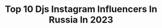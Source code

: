 ---
title: Top 10 Djs Instagram Influencers In Russia In 2023
description: >-
  Find top djs Instagram influencers in Russia in 2023. Most popular hashtags: #music #moscow #twins.
platform: Instagram
hits: 51
text_top: Identify the best Instagram influencers on inBeat.
text_bottom: inBeat holds 51 Instagram influencers like this in Russia for you to contact.
profiles:
  - username: "dj_litchi"
    fullname: >-
      Litchi 🎵
    bio: >-
      💿 TOP 100 FEMALE DJS IN THE WORLD BY DJANETOP. COM 17/18, AsiaEdm 🌍 Travels, 🌿 💜 Collab: djlichi@inbox.ru 📩 Moscow🇷🇺booking: asxat@yourbooking.agency
    location: "Russia"
    followers: 79472
    engagement: 204
    commentsToLikes: 0.090189
    id: ck15q86eq1k2h0i19wwo4q5v9
    verified: false
    hashtags: ""
  - username: "n_joy_djs"
    fullname: >-
      Наумов Сергей Андрей
    bio: >-
      🎧 N-JOY DJ’s 📞 PR/Booking ✈️🌏 +7 915 348 71 51 Александра 📩 NJOYDJS2@gmail.com
    location: "Russia"
    followers: 50182
    engagement: 213
    commentsToLikes: 0.025737
    id: ck8t9aotunf4a0j78mxii0h0i
    verified: false
    hashtags: "#djs, #show, #sound, #moscowlife"
  - username: "djtwins_official"
    fullname: >-
      Twins Project Dj's👯
    bio: >-
      Moscow🇷🇺Аня,Крис TikTok 1,2🍋+ Celebrity Djs🌟🎧👯‍♀️🎧 •МУЗ-ТВ •ЖАРА ⚫Booking +79688294780 Sergei +79185998526 Mila ⚫PR,реклама @contentclan_pr
    location: "Russia"
    followers: 450072
    engagement: 161
    commentsToLikes: 0.015233
    id: ck5zo291pplqp0i146yob1vxk
    verified: false
    hashtags: "#world, #djtwins, #concertdirector, #djset"
  - username: "djportnov"
    fullname: >-
      Павел Портнов радио Шоколад
    bio: >-
      Top 3 Mash Up DJs Moscow Co-owner The StandarD Promo Сотрудничество: djportnov@mail.ru Music: http://promodj.com/portnov/music
    location: "Russia"
    followers: 13337
    engagement: 1220
    commentsToLikes: 0.005667
    id: ckap7uossln5u0i7841aukyzu
    verified: false
    hashtags: ""
  - username: "dr.spy.der"
    fullname: >-
      Борис Замирович
    bio: >-
      #drspyder #djspyder #boristhespyder #kryshamiramusic #kryshamira #conservators #deep #minimal #electro #techno #acid #tribe #peace #love
    location: "Russia"
    followers: 26470
    engagement: 213
    commentsToLikes: 0.020720
    id: ck5ciqj1vt6590i11qzrgf9i3
    verified: false
    hashtags: "#freedom, #deep, #minimal, #electro"
  - username: "djsvet"
    fullname: >-
      SVET
    bio: >-
      • Multi-Award-Winning DJ&Producer📀 • Booking:+7 926 559 88 00 Alina • DJ №1 DJ.RU & PromoDJ Top100 News👇🏻
    location: "Russia"
    followers: 37332
    engagement: 180
    commentsToLikes: 0.066863
    id: ck15pdx0gxekk0i19ogtaa882
    verified: false
    hashtags: ""
  - username: "djsmash"
    fullname: >-
      Smash
    bio: >-
      ГДЕ SMASH - ТАМ ВЕСЕЛО!!!По вопросам выступлений и сотрудничества звоните +79104540000 (Инесса)СЛУШАЙ НОВЫЙ СИНГЛ «ПУДИНГ» по ссылке ⬇️
    location: "Russia"
    followers: 424254
    engagement: 131
    commentsToLikes: 0.013431
    id: ck0w4acf9xkz40i19azy89195
    verified: true
    hashtags: ""
  - username: "djromeo_djservice"
    fullname: >-
      Черницкий Роман
    bio: >-
      ✍🏻Блог Холостяка 🥁 Люблю поиграть на ударных 🐶 Обожаю своих собак 🏂 Зимой я в горах 🎧 Все остальное время, я Event DJ 📞 +380673383351 Роман
    location: "Russia"
    followers: 7716
    engagement: 306
    commentsToLikes: 0.065832
    id: ck6tveeo5lrkj0j71kope9he5
    verified: false
    hashtags: "#covid, #eventdj, #wedding, #fuckup"
  - username: "djsteering"
    fullname: >-
      🎧 DJ STEERING
    bio: >-
      HAPPY | I LOVE LIFE | TRAVEL | MUSIC PRODUCER ⭐️ resident ⭐️ ⬇️ @embargo_villa @tripmusicfestival @lamishkarecords ⬇️ new music ⬇️
    location: "Russia"
    followers: 11366
    engagement: 156
    commentsToLikes: 0.065530
    id: ck6tuhh9wgd8m0j71ictoe2hl
    verified: false
    hashtags: "#rostovondon, #djsteering, #embargovilla, #loftroomembargo"
  - username: "djshnaps"
    fullname: >-
      DJ SHNAPS
    bio: >-
      KISSFM UKRAINE 💽HOUSE STARS RECORDS OWNER ☎️Booking: +380635980504 ↙️ New single «Feel The Same»
    location: "Russia"
    followers: 16453
    engagement: 306
    commentsToLikes: 0.027119
    id: ck8syy3gfmgqd0j78db826x5t
    verified: false
    hashtags: "#housemusic, #clubhouse, #hstr, #podcast"
---